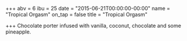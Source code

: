 +++
abv = 6
ibu = 25
date = "2015-06-21T00:00:00-00:00"
name = "Tropical Orgasm"
on_tap = false
title = "Tropical Orgasm"

+++
Chocolate porter infused with vanilla, coconut, chocolate and some pineapple.